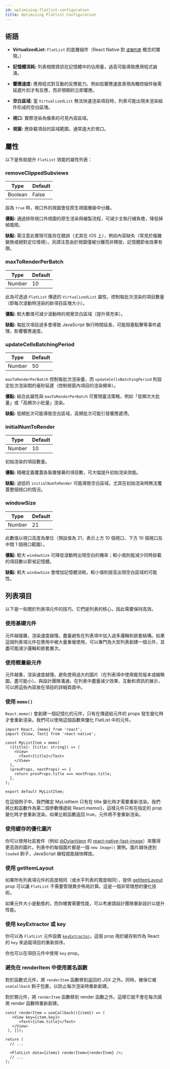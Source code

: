 ```yaml
---
id: optimizing-flatlist-configuration
title: Optimizing Flatlist Configuration
---
```


## 術語

- **VirtualizedList:** `FlatList` 的底層組件（React Native 對 [`虛擬列表`](https://bvaughn.github.io/react-virtualized/#/components/List) 概念的實現。）

- **記憶體消耗:** 列表相關資訊在記憶體中的佔用量，過高可能導致應用程式崩潰。

- **響應速度:** 應用程式對互動的反應能力。例如低響應速度表現為觸控組件後需延遲片刻才有反應，而非預期的立即響應。

- **空白區域:** 當 `VirtualizedList` 無法快速渲染項目時，列表可能出現未渲染組件形成的空白區塊。

- **視口:** 實際渲染為像素的可見內容區域。

- **視窗:** 應掛載項目的區域範圍，通常遠大於視口。

## 屬性

以下是有助提升 `FlatList` 效能的屬性列表：

### removeClippedSubviews

| Type    | Default |
| ------- | ------- |
| Boolean | False   |

設為 `true` 時，視口外的視圖會從原生視圖層級中分離。

**優點:** 通過排除視口外視圖的原生渲染與繪製流程，可減少主執行緒負擔，降低掉幀風險。

**缺點:** 需注意此實現可能存在錯誤（尤其在 iOS 上），例如內容缺失（常見於複雜變換或絕對定位情境）。另請注意由於視圖僅被分離而非釋放，記憶體節省效果有限。

### maxToRenderPerBatch

| Type   | Default |
| ------ | ------- |
| Number | 10      |

此為可透過 `FlatList` 傳遞的 `VirtualizedList` 屬性，控制每批次渲染的項目數量（即每次滾動時渲染的新項目區塊大小）。

**優點:** 較大數值可減少滾動時的視覺空白區域（提升填充率）。

**缺點:** 每批次項目過多會導致 JavaScript 執行時間延長，可能阻塞點擊等事件處理，影響響應速度。

### updateCellsBatchingPeriod

| Type   | Default |
| ------ | ------- |
| Number | 50      |

`maxToRenderPerBatch` 控制每批次渲染量，而 `updateCellsBatchingPeriod` 則設定批次渲染間的毫秒延遲（控制視窗內項目的渲染頻率）。

**優點:** 結合此屬性與 `maxToRenderPerBatch` 可實現靈活策略，例如「低頻次大批量」或「高頻次小批量」渲染。

**缺點:** 低頻批次可能導致空白區域，高頻批次可能引發響應遲滯。

### initialNumToRender

| Type   | Default |
| ------ | ------- |
| Number | 10      |

初始渲染的項目數量。

**優點:** 精確定義覆蓋各裝置螢幕的項目數，可大幅提升初始渲染效能。

**缺點:** 過低的 `initialNumToRender` 可能導致空白區域，尤其在初始渲染時無法覆蓋整個視口的情況。

### windowSize

| Type   | Default |
| ------ | ------- |
| Number | 21      |

此數值以視口高度為單位（預設值為 21，表示上方 10 個視口、下方 10 個視口及中間 1 個視口範圍）。

**優點:** 較大 `windowSize` 可降低滾動時出現空白的機率；較小值則能減少同時掛載的項目數以節省記憶體。

**缺點:** 較大 `windowSize` 會增加記憶體消耗，較小值則提高出現空白區域的可能性。

## 列表項目

以下是一些關於列表項元件的技巧。它們是列表的核心，因此需要保持高效。

### 使用基礎元件

元件越複雜，渲染速度越慢。盡量避免在列表項中加入過多邏輯和嵌套結構。如果這個列表項元件在應用中被大量重複使用，可以專門為大型列表創建一個元件，並盡可能減少邏輯和嵌套層次。

### 使用輕量級元件

元件越重，渲染速度越慢。避免使用過大的圖片（在列表項中使用裁剪版本或縮略圖，盡可能小）。與設計團隊溝通，在列表中盡量減少效果、互動和資訊的展示，可以將這些內容放在項目的詳細頁面中。

### 使用 `memo()`

`React.memo()` 會創建一個記憶化的元件，只有在傳遞給元件的 props 發生變化時才會重新渲染。我們可以使用這個函數來優化 FlatList 中的元件。

```tsx
import React, {memo} from 'react';
import {View, Text} from 'react-native';

const MyListItem = memo(
  ({title}: {title: string}) => (
    <View>
      <Text>{title}</Text>
    </View>
  ),
  (prevProps, nextProps) => {
    return prevProps.title === nextProps.title;
  },
);

export default MyListItem;
```

在這個例子中，我們確定 MyListItem 只有在 title 變化時才需要重新渲染。我們將比較函數作為第二個參數傳遞給 React.memo()，這樣元件只有在指定的 prop 變化時才會重新渲染。如果比較函數返回 true，元件將不會重新渲染。

### 使用緩存的優化圖片

你可以使用社區套件（例如 [@DylanVann](https://github.com/DylanVann) 的 [react-native-fast-image](https://github.com/DylanVann/react-native-fast-image)）來獲得更高效的圖片。列表中的每個圖片都是一個 `new Image()` 實例。圖片越快達到 `loaded` 鉤子，JavaScript 線程就能越快釋放。

### 使用 getItemLayout

如果所有列表項元件的高度相同（或水平列表的寬度相同），提供 [getItemLayout](flatlist#getitemlayout) prop 可以讓 `FlatList` 不需要管理異步佈局計算。這是一個非常理想的優化技術。

如果元件大小是動態的，而你確實需要性能，可以考慮請設計團隊重新設計以提升性能。

### 使用 keyExtractor 或 key

你可以為 `FlatList` 元件設置 [`keyExtractor`](flatlist#keyextractor)。這個 prop 用於緩存和作為 React 的 `key` 來追蹤項目的重新排序。

你也可以在項目元件中使用 `key` prop。

### 避免在 renderItem 中使用匿名函數

對於函數式元件，將 `renderItem` 函數移到返回的 JSX 之外。同時，確保它被 `useCallback` 鉤子包裹，以防止每次渲染時重新創建。

對於類元件，將 `renderItem` 函數移到 render 函數之外，這樣它就不會在每次調用 render 函數時重新創建。

```tsx
const renderItem = useCallback(({item}) => (
   <View key={item.key}>
      <Text>{item.title}</Text>
   </View>
 ), []);

return (
  // ...

  <FlatList data={items} renderItem={renderItem} />;
  // ...
);
```